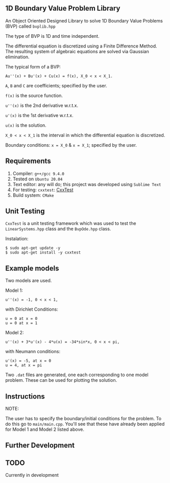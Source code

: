 ## 1D Boundary Value Problem Library

An Object Oriented Designed Library to solve 1D Boundary Value Problems (BVP) called `bvplib.hpp`

The type of BVP is 1D and time independent.

The differential equation is discretized using a Finite Difference Method.
The resulting system of algebraic equations are solved via Gaussian elimination.

The typical form of a BVP:

    Au''(x) + Bu'(x) + Cu(x) = f(x), X_0 < x < X_1.

`A`, `B` and `C` are coefficients; specified by the user. 

`f(x)` is the source function.

`u''(x)` is the 2nd derivative w.r.t.x.

`u'(x)` is the 1st derivative w.r.t.x.

`u(x)` is the solution.

`X_0 < x < X_1` is the interval in which the differential equation is discretized.

Boundary conditions: `x = X_0` & `x = X_1`; specified by the user.

## Requirements

1. Compiler: `g++/gcc 9.4.0`
2. Tested on `Ubuntu 20.04`
3. Text editor: any will do; this project was developed using `Sublime Text`
4. For testing: `cxxtest`: [CxxTest](https://cxxtest.com/)
5. Build system: `CMake`

## Unit Testing

`CxxTest` is a unit testing framework which was used to test the `LinearSystems.hpp` class and the `BvpOde.hpp` class.

Instalation:

    $ sudo apt-get update -y
    $ sudo apt-get install -y cxxtest

## Example models

Two models are used.

Model 1:

    u''(x) = -1, 0 < x < 1,

with Dirichlet Conditions:

    u = 0 at x = 0 
    u = 0 at x = 1 

Model 2:

    u''(x) + 3*u'(x) - 4*u(x) = -34*sin*x, 0 < x < pi,

with Neumann conditions:

    u'(x) = -5, at x = 0
    u = 4, at x = pi

Two `.dat` files are generated, one each corresponding to one model problem. These can be used for plotting the solution.

## Instructions



NOTE:

The user has to specify the boundary/initial conditions for the problem. To do this go to `main/main.cpp`.
You'll see that these have already been applied for Model 1 and Model 2 listed above.

## Further Development

## TODO

Currently in development



